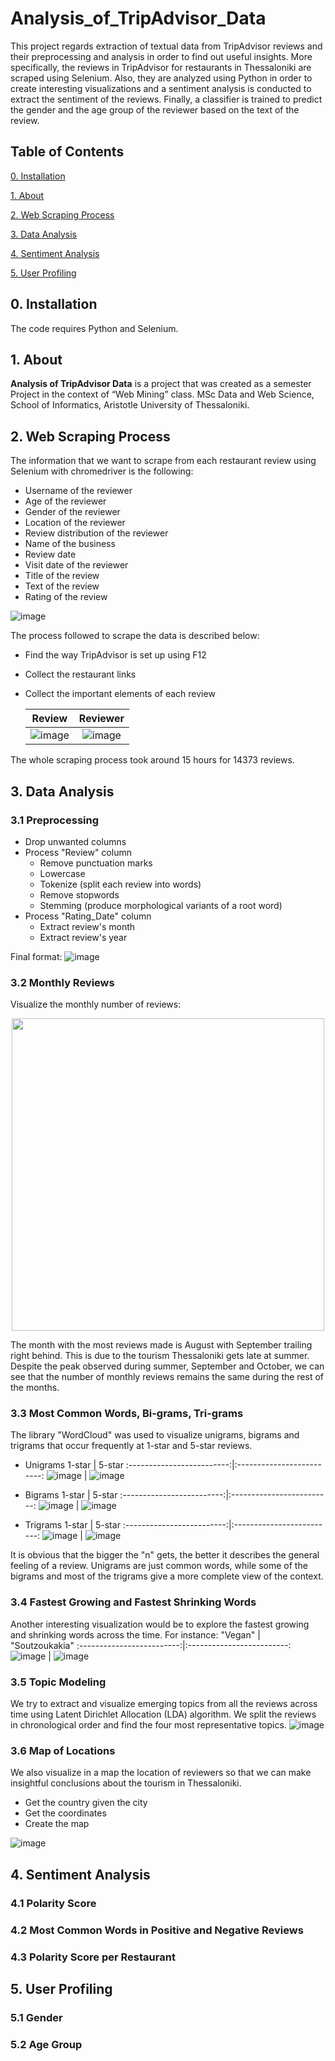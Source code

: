 # Analysis_of_TripAdvisor_Data
This project regards extraction of textual data from TripAdvisor reviews and their preprocessing and analysis in order to find out useful insights. More specifically, the reviews in TripAdvisor for restaurants in Thessaloniki are scraped using Selenium. Also, they are analyzed using Python in order to create interesting visualizations and a sentiment analysis is conducted to extract the sentiment of the reviews. Finally, a classifier is trained to predict the gender and the age group of the reviewer based on the text of the review.

## Table of Contents

[0. Installation](https://github.com/vickypar/Analysis_of_TripAdvisor_Data#0-installation)

[1. About](https://github.com/vickypar/Analysis_of_TripAdvisor_Data#1-about)

[2. Web Scraping Process](https://github.com/vickypar/Analysis_of_TripAdvisor_Data#2-web-scraping-process)

[3. Data Analysis](https://github.com/vickypar/Analysis_of_TripAdvisor_Data#3-data-analysis)

[4. Sentiment Analysis](https://github.com/vickypar/Analysis_of_TripAdvisor_Data#4-sentiment-analysis)

[5. User Profiling](https://github.com/vickypar/Analysis_of_TripAdvisor_Data#5-user-profiling)


## 0. Installation 

The code requires Python and Selenium.

## 1. About

**Analysis of TripAdvisor Data** is a project that was created as a semester Project in the context of “Web Mining” class.
MSc Data and Web Science, School of Informatics, Aristotle University of Thessaloniki.

## 2. Web Scraping Process

The information that we want to scrape from each restaurant review using Selenium with chromedriver is the following:
- Username of the reviewer
- Age of the reviewer
- Gender of the reviewer
- Location of the reviewer
- Review distribution of the reviewer
- Name of the business
- Review date
- Visit date of the reviewer
- Title of the review
- Text of the review
- Rating of the review

![image](https://user-images.githubusercontent.com/95586847/180650940-99ea59bc-c78c-481f-aed4-f7e588224148.png)

The process followed to scrape the data is described below:
- Find the way TripAdvisor is set up using F12
- Collect the restaurant links
- Collect the important elements of each review 

  Review             |  Reviewer
  :-------------------------:|:-------------------------:
  ![image](https://user-images.githubusercontent.com/95586847/180652283-ba69e0e6-3c01-49c2-81db-d2d46033b270.png)  |  ![image](https://user-images.githubusercontent.com/95586847/180652293-143ed578-2415-47ed-8fff-808f309675f5.png)

The whole scraping process took around 15 hours for 14373 reviews.

## 3. Data Analysis

### 3.1 Preprocessing 
- Drop unwanted columns
- Process "Review" column
  - Remove punctuation marks
  - Lowercase
  - Tokenize (split each review into words)
  - Remove stopwords
  - Stemming (produce morphological variants of a root word)
- Process "Rating_Date" column
  - Extract review's month 
  - Extract review's year

Final format:
![image](https://user-images.githubusercontent.com/95586847/180653391-b4747f1d-81be-4308-8d02-c5ac59e003fc.png)

### 3.2 Monthly Reviews
Visualize the monthly number of reviews:

<center><img src="https://user-images.githubusercontent.com/95586847/180653719-ea37a8a2-03c2-48cf-852a-a72c1dd39e2a.png" width="500"></center>

The month with the most reviews made is August with September trailing right behind. This is due to the tourism Thessaloniki gets late at summer.
Despite the peak observed during summer, September and October, we can see that the
number of monthly reviews remains the same during the rest of the months.

### 3.3 Most Common Words, Bi-grams, Tri-grams
The library "WordCloud" was used to visualize unigrams, bigrams and trigrams that occur frequently at 1-star and 5-star reviews.
- Unigrams
  1-star             |  5-star
  :-------------------------:|:-------------------------:
  ![image](https://user-images.githubusercontent.com/95586847/180654770-2e3d2e93-3cbd-434a-9526-45448c80112b.png) |  ![image](https://user-images.githubusercontent.com/95586847/180654828-091083c3-afd0-4b14-a175-e4198324fbbc.png)

- Bigrams
  1-star             |  5-star
  :-------------------------:|:-------------------------:
  ![image](https://user-images.githubusercontent.com/95586847/180654787-87f3e4c9-e06d-46c0-b405-0371010302d0.png)  |  ![image](https://user-images.githubusercontent.com/95586847/180654838-f1e737cc-96cf-4078-bcb9-74ac53c166b2.png)


- Trigrams
  1-star             |  5-star
  :-------------------------:|:-------------------------:
  ![image](https://user-images.githubusercontent.com/95586847/180654801-6c14bc94-01d9-44cf-aa1a-0da743b3d19f.png) |  ![image](https://user-images.githubusercontent.com/95586847/180654854-d6f4367a-6ed4-412d-985e-fb241caa2a47.png)

It is obvious that the bigger the "n" gets, the better it describes the general feeling of a review.
Unigrams are just common words, while some of the bigrams and most of the trigrams give a
more complete view of the context. 

### 3.4 Fastest Growing and Fastest Shrinking Words
Another interesting visualization would be to explore the fastest growing and shrinking words
across the time.
For instance:
"Vegan"            |  "Soutzoukakia"
:-------------------------:|:-------------------------:
![image](https://user-images.githubusercontent.com/95586847/180656507-006479a8-d13c-4b06-ae92-47894bdcbbf7.png) |  ![image](https://user-images.githubusercontent.com/95586847/180656524-9da3fc25-21f2-4542-bbf2-b7a4670cc424.png)

### 3.5 Topic Modeling 
We try to extract and visualize emerging topics from all the reviews across time using Latent Dirichlet Allocation (LDA) algorithm. We split the reviews in chronological order and find the four most representative topics.
![image](https://user-images.githubusercontent.com/95586847/180656871-24bb1cd1-c18c-4c55-9c6d-58150495b3d8.png)

### 3.6 Map of Locations
We also visualize in a map the location of reviewers so that we can make insightful conclusions about the tourism in Thessaloniki.
- Get the country given the city
- Get the coordinates
- Create the map

![image](https://user-images.githubusercontent.com/95586847/180658666-73d14e7c-ff09-41d5-8ff9-a389f72c5baa.png)

## 4. Sentiment Analysis 

### 4.1 Polarity Score
### 4.2 Most Common Words in Positive and Negative Reviews 
### 4.3 Polarity Score per Restaurant 

## 5. User Profiling

### 5.1 Gender
### 5.2 Age Group

